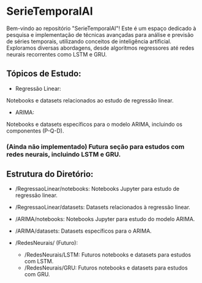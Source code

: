 # SerieTemporalAI
Bem-vindo ao repositório "SerieTemporalAI"! Este é um espaço dedicado à pesquisa e implementação de técnicas avançadas para análise e previsão de séries temporais, utilizando conceitos de inteligência artificial. Exploramos diversas abordagens, desde algoritmos regressores até redes neurais recorrentes como LSTM e GRU.

## Tópicos de Estudo:

- Regressão Linear:

Notebooks e datasets relacionados ao estudo de regressão linear.

- ARIMA:

Notebooks e datasets específicos para o modelo ARIMA, incluindo os componentes (P-Q-D).


### (Ainda não implementado) Futura seção para estudos com redes neurais, incluindo LSTM e GRU.

## Estrutura do Diretório:

- /RegressaoLinear/notebooks: Notebooks Jupyter para estudo de regressão linear.

- /RegressaoLinear/datasets: Datasets relacionados à regressão linear.

- /ARIMA/notebooks: Notebooks Jupyter para estudo do modelo ARIMA.

- /ARIMA/datasets: Datasets específicos para o ARIMA.

- /RedesNeurais/ (Futuro):
  - /RedesNeurais/LSTM: Futuros notebooks e datasets para estudos com LSTM.
  - /RedesNeurais/GRU: Futuros notebooks e datasets para estudos com GRU.
